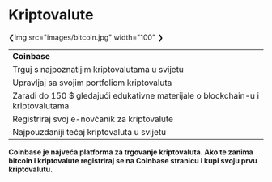 # Kriptovalute

❮img src="images/bitcoin.jpg" width="100" ❯
 
<table>
  <tr>
   <td> <strong>Coinbase</strong>
   </td>
  </tr>
  <tr>
   <td>Trguj s najpoznatijim kriptovalutama u svijetu
   </td>
  </tr>
  <tr>
   <td>Upravljaj sa svojim portfoliom kriptovaluta 
   </td>
  </tr>
  <tr>
   <td>Zaradi do 150 $ gledajući edukativne materijale o blockchain-u i kriptovalutama 
   </td>
  </tr>
  <tr>
   <td>Registriraj svoj e-novčanik za kriptovalute
   </td>
  </tr>
  <tr>
   <td>Najpouzdaniji tečaj kriptovaluta u svijetu 
   </td>
  </tr>
   </table>
   
 
 **Coinbase je najveća platforma za trgovanje kriptovaluta. Ako te zanima bitcoin i kriptovalute registriraj se na Coinbase stranicu i kupi svoju prvu kriptovalutu.**
